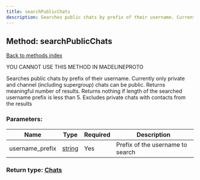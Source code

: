 ```yaml
---
title: searchPublicChats
description: Searches public chats by prefix of their username. Currently only private and channel (including supergroup) chats can be public. Returns meaningful number of results. Returns nothing if length of the searched username prefix is less than 5. Excludes private chats with contacts from the results
---
```

## Method: searchPublicChats  
[Back to methods index](index.md)


YOU CANNOT USE THIS METHOD IN MADELINEPROTO


Searches public chats by prefix of their username. Currently only private and channel (including supergroup) chats can be public. Returns meaningful number of results. Returns nothing if length of the searched username prefix is less than 5. Excludes private chats with contacts from the results

### Parameters:

| Name     |    Type       | Required | Description |
|----------|---------------|----------|-------------|
|username\_prefix|[string](../types/string.md) | Yes|Prefix of the username to search|


### Return type: [Chats](../types/Chats.md)

